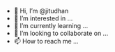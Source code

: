 - 👋 Hi, I’m @jitudhan
- 👀 I’m interested in ...
- 🌱 I’m currently learning ...
- 💞️ I’m looking to collaborate on ...
- 📫 How to reach me ...

<!---
jitudhan/jitudhan is a ✨ special ✨ repository because its `README.md` (this file) appears on your GitHub profile.
You can click the Preview link to take a look at your changes.
--->
